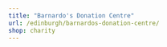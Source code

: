 ```yaml
---
title: "Barnardo's Donation Centre"
url: /edinburgh/barnardos-donation-centre/
shop: charity
---
```

